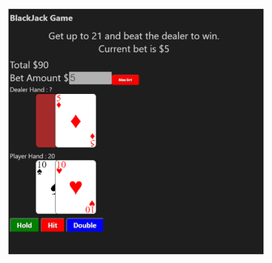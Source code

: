 
![image](https://github.com/Konstantinosathlon/BlackJack_JS/blob/master/screenshots/16.07.2021_23.37.17_REC.png)


